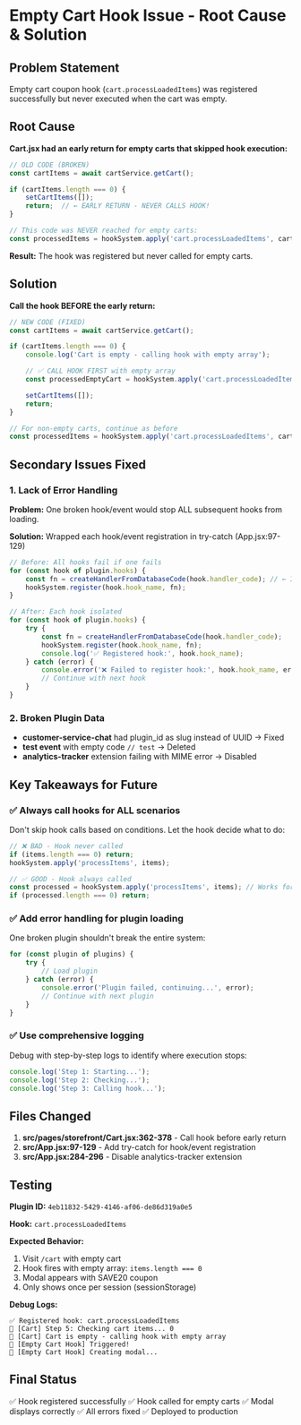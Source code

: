 # Empty Cart Hook Issue - Root Cause & Solution

## Problem Statement
Empty cart coupon hook (`cart.processLoadedItems`) was registered successfully but never executed when the cart was empty.

## Root Cause

**Cart.jsx had an early return for empty carts that skipped hook execution:**

```javascript
// OLD CODE (BROKEN)
const cartItems = await cartService.getCart();

if (cartItems.length === 0) {
    setCartItems([]);
    return;  // ← EARLY RETURN - NEVER CALLS HOOK!
}

// This code was NEVER reached for empty carts:
const processedItems = hookSystem.apply('cart.processLoadedItems', cartItems, context);
```

**Result:** The hook was registered but never called for empty carts.

## Solution

**Call the hook BEFORE the early return:**

```javascript
// NEW CODE (FIXED)
const cartItems = await cartService.getCart();

if (cartItems.length === 0) {
    console.log('Cart is empty - calling hook with empty array');

    // ✅ CALL HOOK FIRST with empty array
    const processedEmptyCart = hookSystem.apply('cart.processLoadedItems', [], context);

    setCartItems([]);
    return;
}

// For non-empty carts, continue as before
const processedItems = hookSystem.apply('cart.processLoadedItems', cartItems, context);
```

## Secondary Issues Fixed

### 1. Lack of Error Handling
**Problem:** One broken hook/event would stop ALL subsequent hooks from loading.

**Solution:** Wrapped each hook/event registration in try-catch (App.jsx:97-129)

```javascript
// Before: All hooks fail if one fails
for (const hook of plugin.hooks) {
    const fn = createHandlerFromDatabaseCode(hook.handler_code); // ← If this throws, loop stops
    hookSystem.register(hook.hook_name, fn);
}

// After: Each hook isolated
for (const hook of plugin.hooks) {
    try {
        const fn = createHandlerFromDatabaseCode(hook.handler_code);
        hookSystem.register(hook.hook_name, fn);
        console.log('✅ Registered hook:', hook.hook_name);
    } catch (error) {
        console.error('❌ Failed to register hook:', hook.hook_name, error);
        // Continue with next hook
    }
}
```

### 2. Broken Plugin Data
- **customer-service-chat** had plugin_id as slug instead of UUID → Fixed
- **test event** with empty code `// test` → Deleted
- **analytics-tracker** extension failing with MIME error → Disabled

## Key Takeaways for Future

### ✅ Always call hooks for ALL scenarios
Don't skip hook calls based on conditions. Let the hook decide what to do:

```javascript
// ❌ BAD - Hook never called
if (items.length === 0) return;
hookSystem.apply('processItems', items);

// ✅ GOOD - Hook always called
const processed = hookSystem.apply('processItems', items); // Works for empty AND full
if (processed.length === 0) return;
```

### ✅ Add error handling for plugin loading
One broken plugin shouldn't break the entire system:

```javascript
for (const plugin of plugins) {
    try {
        // Load plugin
    } catch (error) {
        console.error('Plugin failed, continuing...', error);
        // Continue with next plugin
    }
}
```

### ✅ Use comprehensive logging
Debug with step-by-step logs to identify where execution stops:

```javascript
console.log('Step 1: Starting...');
console.log('Step 2: Checking...');
console.log('Step 3: Calling hook...');
```

## Files Changed

1. **src/pages/storefront/Cart.jsx:362-378** - Call hook before early return
2. **src/App.jsx:97-129** - Add try-catch for hook/event registration
3. **src/App.jsx:284-296** - Disable analytics-tracker extension

## Testing

**Plugin ID:** `4eb11832-5429-4146-af06-de86d319a0e5`

**Hook:** `cart.processLoadedItems`

**Expected Behavior:**
1. Visit `/cart` with empty cart
2. Hook fires with empty array: `items.length === 0`
3. Modal appears with SAVE20 coupon
4. Only shows once per session (sessionStorage)

**Debug Logs:**
```
✅ Registered hook: cart.processLoadedItems
🛒 [Cart] Step 5: Checking cart items... 0
🛒 [Cart] Cart is empty - calling hook with empty array
🎁 [Empty Cart Hook] Triggered!
🎁 [Empty Cart Hook] Creating modal...
```

## Final Status
✅ Hook registered successfully
✅ Hook called for empty carts
✅ Modal displays correctly
✅ All errors fixed
✅ Deployed to production
